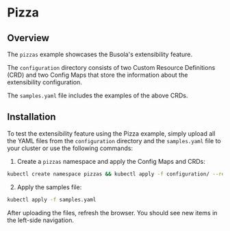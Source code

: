 # Pizza

## Overview

The `pizzas` example showcases the Busola's extensibility feature.

The `configuration` directory consists of two Custom Resource Definitions (CRD) and two Config Maps that store the information about the extensibility configuration.

The `samples.yaml` file includes the examples of the above CRDs.

## Installation

To test the extensibility feature using the Pizza example, simply upload all the YAML files from the `configuration` directory and the `samples.yaml` file to your cluster or use the following commands:

1. Create a `pizzas` namespace and apply the Config Maps and CRDs:

```bash
kubectl create namespace pizzas && kubectl apply -f configuration/ --recursive
```

2. Apply the samples file:

```bash
kubectl apply -f samples.yaml
```

After uploading the files, refresh the browser. You should see new items in the left-side navigation.
